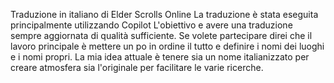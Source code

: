 Traduzione in italiano di Elder Scrolls Online 
La traduzione è stata eseguita principalmente utilizzando Copilot
L'obiettivo e avere una traduzione sempre aggiornata di qualità sufficiente.
Se volete partecipare direi che il lavoro principale è mettere un po in ordine il tutto e definire i nomi dei luoghi e i nomi propri.
La mia idea attuale è tenere sia un nome italianizzato per creare atmosfera sia l'originale per facilitare le varie ricerche.
